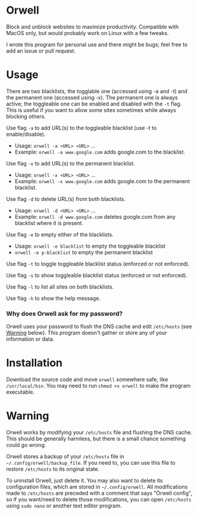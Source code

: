 # Orwell
Block and unblock websites to maximize productivity. Compatible with MacOS only, but would probably work on Linux with a few tweaks.

I wrote this program for personal use and there might be bugs; feel free to add an issue or pull request.

# Usage

There are two blacklists, the togglable one (accessed using -a and -t) and the permanent one (accessed using -x). The permanent one is always active; the toggleable one can be enabled and disabled with the `-t` flag. This is useful if you want to allow some sites sometimes while always blocking others.

Use flag `-a` to add URL(s) to the toggleable blacklist (use -t to enable/disable).

- Usage: `orwell -a <URL> <URL>` ...
- Example: `orwell -a www.google.com` adds google.com to the blacklist.

Use flag `-x` to add URL(s) to the permanent blacklist.

- Usage: `orwell -x <URL> <URL>` ...
- Example: `orwell -x www.google.com` adds google.com to the permanent blacklist.

Use flag `-d` to delete URL(s) from both blacklists.

- Usage: `orwell -d <URL> <URL>` ...
- Example: `orwell -d www.google.com` deletes google.com from any blacklist where it is present.

Use flag `-e` to empty either of the blacklists.

- Usage: `orwell -e blacklist` to empty the toggleable blacklist
- `orwell -e p-blacklist` to empty the permanent blacklist

Use flag `-t` to toggle toggleable blacklist status (enforced or not enforced).

Use flag `-s` to show toggleable blacklist status (enforced or not enforced).

Use flag `-l` to list all sites on both blacklists.

Use flag `-h` to show the help message.

### Why does Orwell ask for my password?

Orwell uses your password to flush the DNS cache and edit `/etc/hosts` (see [Warning](#warning) below). This program doesn't gather or store any of your information or data.

# Installation

Download the source code and move `orwell` somewhere safe, like `/usr/local/bin`. You may need to run `chmod +x orwell` to make the program executable.

# Warning

Orwell works by modifying your `/etc/hosts` file and flushing the DNS cache. This should be generally harmless, but there is a small chance something could go wrong.

Orwell stores a backup of your `/etc/hosts` file in `~/.config/orwell/backup_file`. If you need to, you can use this file to restore `/etc/hosts` to its original state.

To uninstall Orwell, just delete it. You may also want to delete its configuration files, which are stored in `~/.config/orwell`. All modifications made to `/etc/hosts` are preceded with a comment that says "Orwell config", so if you want/need to delete those modifications, you can open `/etc/hosts` using `sudo nano` or another text editor program.
